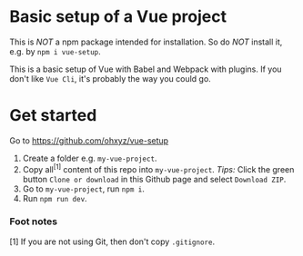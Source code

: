 # Basic setup of a Vue project

This is _NOT_ a npm package intended for installation. So do _NOT_ install it, e.g. by `npm i vue-setup`.

This is a basic setup of Vue with Babel and Webpack with plugins. If you don't like `Vue Cli`, it's probably the way you could go.

# Get started
Go to https://github.com/ohxyz/vue-setup

1. Create a folder e.g. `my-vue-project`.
2. Copy all<sup>[1]</sup> content of this repo into `my-vue-project`. _Tips:_ Click the green button `Clone or download` in this Github page and select `Download ZIP`.
3. Go to `my-vue-project`, run `npm i`.
4. Run `npm run dev`.

### Foot notes
[1] If you are not using Git, then don't copy `.gitignore`.

